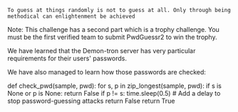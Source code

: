     To guess at things randomly is not to guess at all. Only through being methodical can enlightenment be achieved

Note: This challenge has a second part which is a trophy challenge. You must be the first verified team to submit PwdGuessr2 to win the trophy.

We have learned that the Demon-tron server has very particular requirements for their users' passwords.

We have also managed to learn how those passwords are checked:

def check_pwd(sample, pwd):
    for s, p in zip_longest(sample, pwd):
        if s is None or p is None:
            return False
        if p != s:
            time.sleep(0.5)  # Add a delay to stop password-guessing attacks
            return False
    return True
